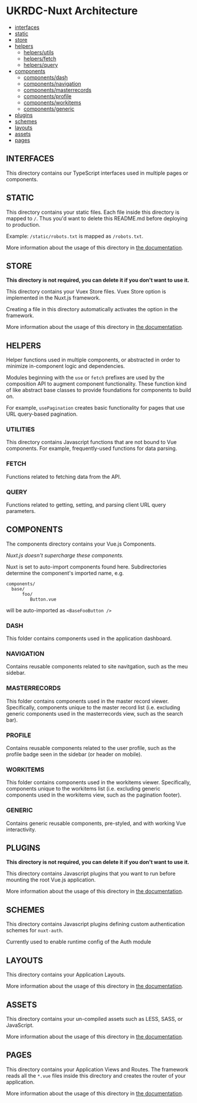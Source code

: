 # UKRDC-Nuxt Architecture

  - [interfaces](#interfaces)
  - [static](#static)
  - [store](#store)
  - [helpers](#helpers)
    - [helpers/utils](#helpers-utils)
    - [helpers/fetch](#helpers-fetch)
    - [helpers/query](#helpers-query)
  - [components](#components)
    - [components/dash](#components-dash)
    - [components/navigation](#components-navigation)
    - [components/masterrecords](#components-masterrecords)
    - [components/profile](#components-profile)
    - [components/workitems](#components-workitems)
    - [components/generic](#components-generic)
  - [plugins](#plugins)
  - [schemes](#schemes)
  - [layouts](#layouts)
  - [assets](#assets)
  - [pages](#pages)

<a name="interfaces"></a>

## INTERFACES

This directory contains our TypeScript interfaces used in multiple pages or components.

<a name="static"></a>

## STATIC

This directory contains your static files.
Each file inside this directory is mapped to `/`.
Thus you'd want to delete this README.md before deploying to production.

Example: `/static/robots.txt` is mapped as `/robots.txt`.

More information about the usage of this directory in [the documentation](https://nuxtjs.org/guide/assets#static).

<a name="store"></a>

## STORE

**This directory is not required, you can delete it if you don't want to use it.**

This directory contains your Vuex Store files.
Vuex Store option is implemented in the Nuxt.js framework.

Creating a file in this directory automatically activates the option in the framework.

More information about the usage of this directory in [the documentation](https://nuxtjs.org/guide/vuex-store).

<a name="helpers"></a>

## HELPERS

Helper functions used in multiple components, or abstracted in order to minimize in-component logic and dependencies.

Modules beginning with the `use` or `fetch` prefixes are used by the composition API to augment component functionality. 
These function kind of like abstract base classes to provide foundations for components to build on.

For example, `usePagination` creates basic functionality for pages that use URL query-based pagination.

<a name="helpers-utils"></a>

### UTILITIES

This directory contains Javascript functions that are not bound to Vue components. For example, frequently-used functions for data parsing.

<a name="helpers-fetch"></a>

### FETCH

Functions related to fetching data from the API.

<a name="helpers-query"></a>

### QUERY

Functions related to getting, setting, and parsing client URL query parameters.

<a name="components"></a>

## COMPONENTS

The components directory contains your Vue.js Components.

_Nuxt.js doesn't supercharge these components._

Nuxt is set to auto-import components found here. Subdirectories determine the component's imported name, e.g.

```none
components/
  base/
      foo/
         Button.vue
```

will be auto-imported as `<BaseFooButton />`

<a name="components-dash"></a>

### DASH

This folder contains components used in the application dashboard.

<a name="components-navigation"></a>

### NAVIGATION

Contains reusable components related to site navitgation, such as the meu sidebar.

<a name="components-masterrecords"></a>

### MASTERRECORDS

This folder contains components used in the master record viewer. Specifically, components unique to the master record list (i.e. excluding generic components used in the masterrecords view, such as the search bar).

<a name="components-profile"></a>

### PROFILE

Contains reusable components related to the user profile, such as the profile badge seen in the sidebar (or header on mobile).

<a name="components-workitems"></a>

### WORKITEMS

This folder contains components used in the workitems viewer. Specifically, components unique to the workitems list (i.e. excluding generic components used in the workitems view, such as the pagination footer).

<a name="components-generic"></a>

### GENERIC

Contains generic reusable components, pre-styled, and with working Vue interactivity.

<a name="plugins"></a>

## PLUGINS

**This directory is not required, you can delete it if you don't want to use it.**

This directory contains Javascript plugins that you want to run before mounting the root Vue.js application.

More information about the usage of this directory in [the documentation](https://nuxtjs.org/guide/plugins).

<a name="schemes"></a>

## SCHEMES

This directory contains Javascript plugins defining custom authentication schemes for `nuxt-auth`.

Currently used to enable runtime config of the Auth module

<a name="layouts"></a>

## LAYOUTS

This directory contains your Application Layouts.

More information about the usage of this directory in [the documentation](https://nuxtjs.org/guide/views#layouts).

<a name="assets"></a>

## ASSETS

This directory contains your un-compiled assets such as LESS, SASS, or JavaScript.

More information about the usage of this directory in [the documentation](https://nuxtjs.org/guide/assets#webpacked).

<a name="pages"></a>

## PAGES

This directory contains your Application Views and Routes.
The framework reads all the `*.vue` files inside this directory and creates the router of your application.

More information about the usage of this directory in [the documentation](https://nuxtjs.org/guide/routing).
